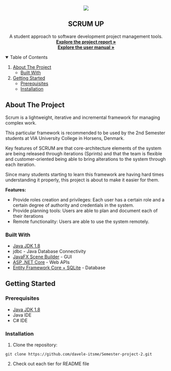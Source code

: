 <!-- INTRODUCTION -->
<br />
<p align="center">
<a href="https://drive.google.com/file/d/1-lVEbOgG-SKqOaqZsePi81gwF9fyLYex/view?usp=sharing">
    <img src="https://user-images.githubusercontent.com/42817904/117194582-8aef0100-ade4-11eb-8d9d-5cfd98d60e9e.png"/>
    </a>
  <h2 align="center">SCRUM UP</h2>
  <p align="center">
    A student approach to software development project management tools.
    <br />
    <a href="https://drive.google.com/file/d/1h2cLj1pzEAhUC4m7TYT2P2HXZQH1-rGA/view?usp=sharing"><strong>Explore the project report »</strong></a>
    <br/>
    <a href="https://drive.google.com/file/d/1-lVEbOgG-SKqOaqZsePi81gwF9fyLYex/view?usp=sharing"><strong>Explore the user manual »</strong></a>
    <br />
  </p>
</p>

<!-- TABLE OF CONTENTS -->
<details open="open">
  <summary>Table of Contents</summary>
  <ol>
    <li>
      <a href="#about-the-project">About The Project</a>
      <ul>
        <li><a href="#built-with">Built With</a></li>
      </ul>
    </li>
    <li>
      <a href="#getting-started">Getting Started</a>
      <ul>
        <li><a href="#prerequisites">Prerequisites</a></li>
        <li><a href="#installation">Installation</a></li>
      </ul>
    </li>
  </ol>
</details>

<!-- ABOUT THE PROJECT -->
## About The Project

Scrum is a lightweight, iterative and incremental framework for managing complex work. 

This particular framework is recommended to be used by the 2nd Semester students at VIA University College in Horsens, Denmark.

Key features of SCRUM are that core-architecture elements of the system are being released through iterations (Sprints) and that the team is flexible and customer-oriented being able to bring alterations to the system through each iteration. 

Since many students starting to learn this framework are having hard times understanding it properly, this project is about to make it easier for them.


<strong>Features:</strong>
* Provide roles creation and privileges: Each user has a certain role and a certain degree of authority and credentials in the system. 
* Provide planning tools: Users are able to plan and document each of their iterations 
* Remote functionality: Users are able to use the system remotely.

### Built With

* [Java JDK 1.8](https://www.oracle.com/java/technologies/javase/javase-jdk8-downloads.html)
* jdbc - Java Database Connectivity
* [JavaFX Scene Builder](https://gluonhq.com/products/scene-builder/) - GUI
* [ASP .NET Core](https://dotnet.microsoft.com/download) - Web APIs
* [Entity Framework Core + SQLite](https://docs.microsoft.com/en-us/ef/core/) - Database

<!-- GETTING STARTED -->
## Getting Started

### Prerequisites

* [Java JDK 1.8](https://www.oracle.com/java/technologies/javase/javase-jdk8-downloads.html)
* Java IDE
* C# IDE

### Installation

1. Clone the repository:
  ```
 git clone https://github.com/davele-itsme/Semester-project-2.git
  ```
2. Check out each tier for README file



